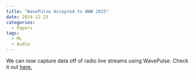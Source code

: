 ```yaml
---
title: "WavePulse Accepted to WWW 2025"
date: 2024-12-23
categories:
  - Papers
tags:
  - ML
  - Audio
---
```


We can now capture data off of radio live streams using WavePulse. 
Check it out <a href="https://arxiv.org/abs/2412.17998" target="_blank"
            rel="noopener noreferrer">here.</a>
